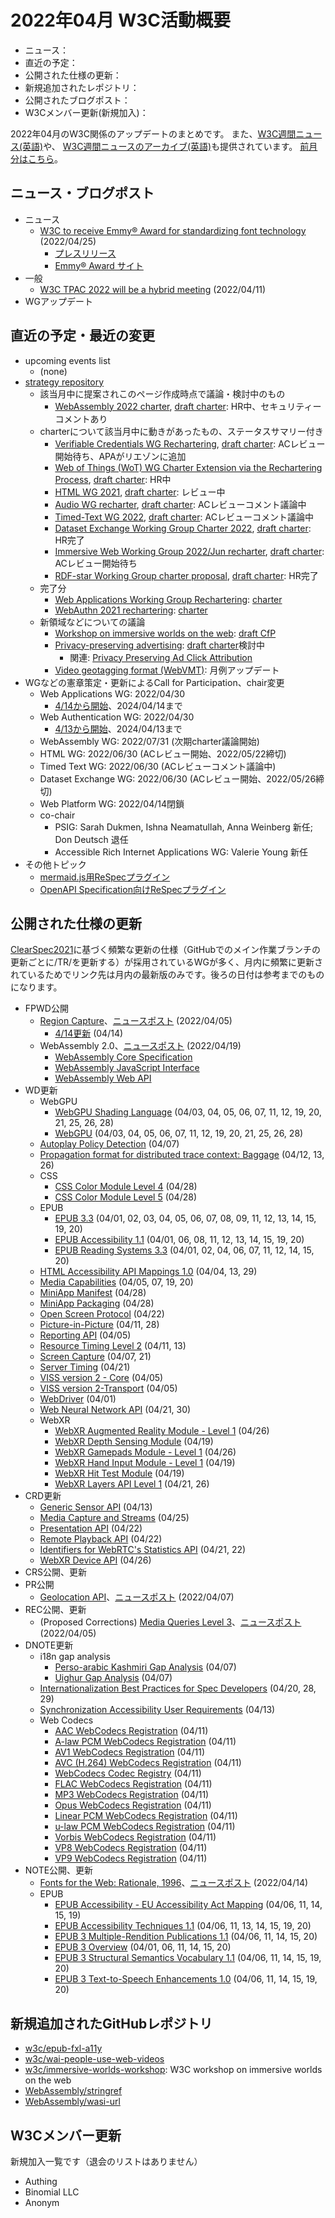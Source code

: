 # 2022年04月 W3C活動概要

- ニュース：
- 直近の予定：
- 公開された仕様の更新：
- 新規追加されたレポジトリ：
- 公開されたブログポスト：
- W3Cメンバー更新(新規加入)：

2022年04月のW3C関係のアップデートのまとめです。
また、[W3C週間ニュース(英語)](https://www.w3.org/News/Public/)や、
[W3C週間ニュースのアーカイブ(英語)](https://lists.w3.org/Archives/Public/w3c-announce/2022AprJun/subject.html)も提供されています。
[前月分はこちら](202203.md)。

## ニュース・ブログポスト

* ニュース
  * [W3C to receive Emmy® Award for standardizing font technology](https://www.w3.org/blog/news/archives/9514) (2022/04/25)
    * [プレスリリース](https://www.w3.org/2022/04/pressrelease-woff-emmyaward.html.en)
    * [Emmy® Award サイト](https://theemmys.tv/tech-73rd-award-recipients/)
* 一般
  * [W3C TPAC 2022 will be a hybrid meeting](https://www.w3.org/blog/news/archives/9503) (2022/04/11)
* WGアップデート

## 直近の予定・最近の変更

* upcoming events list
  * (none)
* [strategy repository](https://github.com/w3c/strategy/issues)
  * 該当月中に提案されこのページ作成時点で議論・検討中のもの
    * [WebAssembly 2022 charter](https://github.com/w3c/strategy/issues/325), [draft charter](https://w3c.github.io/charter-drafts/wasm-2022.html): HR中、セキュリティーコメントあり
  * charterについて該当月中に動きがあったもの、ステータスサマリー付き
    * [Verifiable Credentials WG Rechartering](https://github.com/w3c/strategy/issues/279), [draft charter](https://w3c.github.io/vc-wg-charter/): ACレビュー開始待ち、APAがリエゾンに追加
    * [Web of Things (WoT) WG Charter Extension via the Rechartering Process](https://github.com/w3c/strategy/issues/298), [draft charter](https://w3c.github.io/wot/charters/wot-wg-2022-ext.html): HR中
    * [HTML WG 2021](https://github.com/w3c/strategy/issues/284), [draft charter](https://w3c.github.io/charter-drafts/html-2021.html): レビュー中
    * [Audio WG recharter](https://github.com/w3c/strategy/issues/289), [draft charter](https://w3c.github.io/charter-drafts/2022/audio-2022.html): ACレビューコメント議論中
    * [Timed-Text WG 2022](https://github.com/w3c/strategy/issues/290), [draft charter](https://w3c.github.io/charter-timed-text/): ACレビューコメント議論中
    * [Dataset Exchange Working Group Charter 2022](https://github.com/w3c/strategy/issues/301), [draft charter](https://w3c.github.io/dxwg/charter/charter-2022.html): HR完了
    * [Immersive Web Working Group 2022/Jun recharter](https://github.com/w3c/strategy/issues/302), [draft charter](https://w3c.github.io/immersive-web-wg-charter/immersive-web-wg-charter.html): ACレビュー開始待ち
    * [RDF-star Working Group charter proposal](https://github.com/w3c/strategy/issues/304), [draft charter](https://w3c.github.io/rdf-star-wg-charter/): HR完了
  * 完了分
    * [Web Applications Working Group Rechartering](https://github.com/w3c/strategy/issues/269): [charter](https://www.w3.org/2022/04/webapps-wg-charter.html)
    * [WebAuthn 2021 rechartering](https://github.com/w3c/strategy/issues/263): [charter](https://www.w3.org/2022/04/webauthn-wg-charter.html)
  * 新領域などについての議論
    * [Workshop on immersive worlds on the web](https://github.com/w3c/strategy/issues/324): [draft CfP](https://www.w3.org/2022/04/immersive-worlds-workshop/)
    * [Privacy-preserving advertising](https://github.com/w3c/strategy/issues/222): [draft charter](https://patcg.github.io/patwg-charter/charter.html)検討中
      * 関連: [Privacy Preserving Ad Click Attribution](https://github.com/w3c/strategy/issues/178)
    * [Video geotagging format (WebVMT)](https://github.com/w3c/strategy/issues/113): 月例アップデート
* WGなどの憲章策定・更新によるCall for Participation、chair変更
  * Web Applications WG: 2022/04/30
    * [4/14から開始](https://www.w3.org/2022/04/webapps-wg-charter.html)、2024/04/14まで
  * Web Authentication WG: 2022/04/30
    * [4/13から開始](https://www.w3.org/2022/04/webauthn-wg-charter.html)、2024/04/13まで
  * WebAssembly WG: 2022/07/31 (次期charter議論開始)
  * HTML WG: 2022/06/30 (ACレビュー開始、2022/05/22締切)
  * Timed Text WG: 2022/06/30 (ACレビューコメント議論中)
  * Dataset Exchange WG: 2022/06/30 (ACレビュー開始、2022/05/26締切)
  * Web Platform WG: 2022/04/14閉鎖
  * co-chair
    * PSIG: Sarah Dukmen, Ishna Neamatullah, Anna Weinberg 新任; Don Deutsch 退任
    * Accessible Rich Internet Applications WG: Valerie Young 新任
* その他トピック
  * [mermaid.js用ReSpecプラグイン](https://lists.w3.org/Archives/Public/spec-prod/2022AprJun/0006.html)
  * [OpenAPI Specification向けReSpecプラグイン](https://lists.w3.org/Archives/Public/spec-prod/2022AprJun/0007.html)

## 公開された仕様の更新

[ClearSpec2021](https://github.com/w3c/tr-pages/blob/main/clearspec2021.md)に基づく頻繁な更新の仕様（GitHubでのメイン作業ブランチの更新ごとに/TR/を更新する）が採用されているWGが多く、月内に頻繁に更新されているためでリンク先は月内の最新版のみです。後ろの日付は参考までのものになります。

* FPWD公開
  * [Region Capture](https://www.w3.org/TR/2022/WD-mediacapture-region-20220405/)、[ニュースポスト](https://www.w3.org/blog/news/archives/9492) (2022/04/05)
    * [4/14更新](https://www.w3.org/TR/2022/WD-mediacapture-region-20220414/) (04/14)
  * WebAssembly 2.0、[ニュースポスト](https://www.w3.org/blog/news/archives/9509) (2022/04/19)
    * [WebAssembly Core Specification](https://www.w3.org/TR/2022/WD-wasm-core-2-20220419/)
    * [WebAssembly JavaScript Interface](https://www.w3.org/TR/2022/WD-wasm-js-api-2-20220419/)
    * [WebAssembly Web API](https://www.w3.org/TR/2022/WD-wasm-web-api-2-20220419/)
* WD更新
  * WebGPU
    * [WebGPU Shading Language](https://www.w3.org/TR/2022/WD-WGSL-20220428/) (04/03, 04, 05, 06, 07, 11, 12, 19, 20, 21, 25, 26, 28)
    * [WebGPU](https://www.w3.org/TR/2022/WD-webgpu-20220428/) (04/03, 04, 05, 06, 07, 11, 12, 19, 20, 21, 25, 26, 28)
  * [Autoplay Policy Detection](https://www.w3.org/TR/2022/WD-autoplay-detection-20220407/) (04/07)
  * [Propagation format for distributed trace context: Baggage](https://www.w3.org/TR/2022/WD-baggage-20220426/) (04/12, 13, 26)
  * CSS
    * [CSS Color Module Level 4](https://www.w3.org/TR/2022/WD-css-color-4-20220428/) (04/28)
    * [CSS Color Module Level 5](https://www.w3.org/TR/2022/WD-css-color-5-20220428/) (04/28)
  * EPUB
    * [EPUB 3.3](https://www.w3.org/TR/2022/WD-epub-33-20220420/) (04/01, 02, 03, 04, 05, 06, 07, 08, 09, 11, 12, 13, 14, 15, 19, 20)
    * [EPUB Accessibility 1.1](https://www.w3.org/TR/2022/WD-epub-a11y-11-20220420/) (04/01, 06, 08, 11, 12, 13, 14, 15, 19, 20)
    * [EPUB Reading Systems 3.3](https://www.w3.org/TR/2022/WD-epub-rs-33-20220420/) (04/01, 02, 04, 06, 07, 11, 12, 14, 15, 20)
  * [HTML Accessibility API Mappings 1.0](https://www.w3.org/TR/2022/WD-html-aam-1.0-20220429/) (04/04, 13, 29)
  * [Media Capabilities](https://www.w3.org/TR/2022/WD-media-capabilities-20220420/) (04/05, 07, 19, 20)
  * [MiniApp Manifest](https://www.w3.org/TR/2022/WD-miniapp-manifest-20220428/) (04/28)
  * [MiniApp Packaging](https://www.w3.org/TR/2022/WD-miniapp-packaging-20220428/) (04/28)
  * [Open Screen Protocol](https://www.w3.org/TR/2022/WD-openscreenprotocol-20220422/) (04/22)
  * [Picture-in-Picture](https://www.w3.org/TR/2022/WD-picture-in-picture-20220428/) (04/11, 28)
  * [Reporting API](https://www.w3.org/TR/2022/WD-reporting-1-20220405/) (04/05)
  * [Resource Timing Level 2](https://www.w3.org/TR/2022/WD-resource-timing-2-20220413/) (04/11, 13)
  * [Screen Capture](https://www.w3.org/TR/2022/WD-screen-capture-20220421/) (04/07, 21)
  * [Server Timing](https://www.w3.org/TR/2022/WD-server-timing-20220421/) (04/21)
  * [VISS version 2 - Core](https://www.w3.org/TR/2022/WD-viss2-core-20220405/) (04/05)
  * [VISS version 2-Transport](https://www.w3.org/TR/2022/WD-viss2-transport-20220405/) (04/05)
  * [WebDriver](https://www.w3.org/TR/2022/WD-webdriver2-20220401/) (04/01)
  * [Web Neural Network API](https://www.w3.org/TR/2022/WD-webnn-20220430/) (04/21, 30)
  * WebXR
    * [WebXR Augmented Reality Module - Level 1](https://www.w3.org/TR/2022/WD-webxr-ar-module-1-20220426/) (04/26)
    * [WebXR Depth Sensing Module](https://www.w3.org/TR/2022/WD-webxr-depth-sensing-1-20220419/) (04/19)
    * [WebXR Gamepads Module - Level 1](https://www.w3.org/TR/2022/WD-webxr-gamepads-module-1-20220426/) (04/26)
    * [WebXR Hand Input Module - Level 1](https://www.w3.org/TR/2022/WD-webxr-hand-input-1-20220419/) (04/19)
    * [WebXR Hit Test Module](https://www.w3.org/TR/2022/WD-webxr-hit-test-1-20220419/) (04/19)
    * [WebXR Layers API Level 1](https://www.w3.org/TR/2022/WD-webxrlayers-1-20220426/) (04/21, 26)
* CRD更新
  * [Generic Sensor API](https://www.w3.org/TR/2022/CRD-generic-sensor-20220413/) (04/13)
  * [Media Capture and Streams](https://www.w3.org/TR/2022/CRD-mediacapture-streams-20220425/) (04/25)
  * [Presentation API](https://www.w3.org/TR/2022/CRD-presentation-api-20220422/) (04/22)
  * [Remote Playback API](https://www.w3.org/TR/2022/CRD-remote-playback-20220422/) (04/22)
  * [Identifiers for WebRTC's Statistics API](https://www.w3.org/TR/2022/CRD-webrtc-stats-20220422/) (04/21, 22)
  * [WebXR Device API](https://www.w3.org/TR/2022/CRD-webxr-20220426/) (04/26)
* CRS公開、更新
* PR公開
  * [Geolocation API](https://www.w3.org/TR/2022/PR-geolocation-20220407/)、[ニュースポスト](https://www.w3.org/blog/news/archives/9501) (2022/04/07)
* REC公開、更新
  * (Proposed Corrections) [Media Queries Level 3](https://www.w3.org/TR/2022/REC-mediaqueries-3-20220405/)、[ニュースポスト](https://www.w3.org/blog/news/archives/9494) (2022/04/05)
* DNOTE更新
  * i18n gap analysis
    * [Perso-arabic Kashmiri Gap Analysis](https://www.w3.org/TR/2022/DNOTE-arab-ks-gap-20220407/) (04/07)
    * [Uighur Gap Analysis](https://www.w3.org/TR/2022/DNOTE-arab-ug-gap-20220407/) (04/07)
  * [Internationalization Best Practices for Spec Developers](https://www.w3.org/TR/2022/DNOTE-international-specs-20220429/) (04/20, 28, 29)
  * [Synchronization Accessibility User Requirements](https://www.w3.org/TR/2022/DNOTE-saur-20220413/) (04/13)
  * Web Codecs
    * [AAC WebCodecs Registration](https://www.w3.org/TR/2022/DNOTE-webcodecs-aac-codec-registration-20220411/) (04/11)
    * [A-law PCM WebCodecs Registration](https://www.w3.org/TR/2022/DNOTE-webcodecs-alaw-codec-registration-20220411/) (04/11)
    * [AV1 WebCodecs Registration](https://www.w3.org/TR/2022/DNOTE-webcodecs-av1-codec-registration-20220411/) (04/11)
    * [AVC (H.264) WebCodecs Registration](https://www.w3.org/TR/2022/DNOTE-webcodecs-avc-codec-registration-20220411/) (04/11)
    * [WebCodecs Codec Registry](https://www.w3.org/TR/2022/DNOTE-webcodecs-codec-registry-20220411/) (04/11)
    * [FLAC WebCodecs Registration](https://www.w3.org/TR/2022/DNOTE-webcodecs-flac-codec-registration-20220411/) (04/11)
    * [MP3 WebCodecs Registration](https://www.w3.org/TR/2022/DNOTE-webcodecs-mp3-codec-registration-20220411/) (04/11)
    * [Opus WebCodecs Registration](https://www.w3.org/TR/2022/DNOTE-webcodecs-opus-codec-registration-20220411/) (04/11)
    * [Linear PCM WebCodecs Registration](https://www.w3.org/TR/2022/DNOTE-webcodecs-pcm-codec-registration-20220411/) (04/11)
    * [u-law PCM WebCodecs Registration](https://www.w3.org/TR/2022/DNOTE-webcodecs-ulaw-codec-registration-20220411/) (04/11)
    * [Vorbis WebCodecs Registration](https://www.w3.org/TR/2022/DNOTE-webcodecs-vorbis-codec-registration-20220411/) (04/11)
    * [VP8 WebCodecs Registration](https://www.w3.org/TR/2022/DNOTE-webcodecs-vp8-codec-registration-20220411/) (04/11)
    * [VP9 WebCodecs Registration](https://www.w3.org/TR/2022/DNOTE-webcodecs-vp9-codec-registration-20220411/) (04/11)
* NOTE公開、更新
  * [Fonts for the Web: Rationale, 1996](https://www.w3.org/TR/2022/NOTE-font-rationale-20220414/)、[ニュースポスト](https://www.w3.org/blog/news/archives/9507) (2022/04/14)
  * EPUB
    * [EPUB Accessibility - EU Accessibility Act Mapping](https://www.w3.org/TR/2022/NOTE-epub-a11y-eaa-mapping-20220419/) (04/06, 11, 14, 15, 19)
    * [EPUB Accessibility Techniques 1.1](https://www.w3.org/TR/2022/NOTE-epub-a11y-tech-11-20220420/) (04/06, 11, 13, 14, 15, 19, 20)
    * [EPUB 3 Multiple-Rendition Publications 1.1](https://www.w3.org/TR/2022/NOTE-epub-multi-rend-11-20220420/) (04/06, 11, 14, 15, 20)
    * [EPUB 3 Overview](https://www.w3.org/TR/2022/NOTE-epub-overview-33-20220420/) (04/01, 06, 11, 14, 15, 20)
    * [EPUB 3 Structural Semantics Vocabulary 1.1](https://www.w3.org/TR/2022/NOTE-epub-ssv-11-20220420/) (04/06, 11, 14, 15, 19, 20)
    * [EPUB 3 Text-to-Speech Enhancements 1.0](https://www.w3.org/TR/2022/NOTE-epub-tts-10-20220420/) (04/06, 11, 14, 15, 19, 20)

## 新規追加されたGitHubレポジトリ

* [w3c/epub-fxl-a11y](https://github.com/w3c/epub-fxl-a11y)
* [w3c/wai-people-use-web-videos](https://github.com/w3c/wai-people-use-web-videos)
* [w3c/immersive-worlds-workshop](https://github.com/w3c/immersive-worlds-workshop): W3C workshop on immersive worlds on the web
* [WebAssembly/stringref](https://github.com/WebAssembly/stringref)
* [WebAssembly/wasi-url](https://github.com/WebAssembly/wasi-url)

## W3Cメンバー更新

新規加入一覧です（退会のリストはありません）

* Authing
* Binomial LLC
* Anonym
